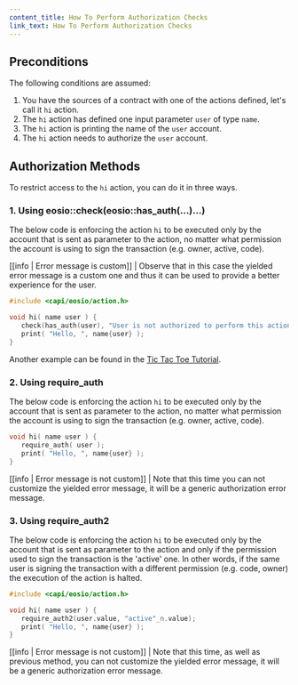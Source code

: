 ```yaml
---
content_title: How To Perform Authorization Checks
link_text: How To Perform Authorization Checks
---
```


## Preconditions

The following conditions are assumed:

1. You have the sources of a contract with one of the actions defined, let's call it `hi` action.
2. The `hi` action has defined one input parameter `user` of type `name`.
3. The `hi` action is printing the name of the `user` account.
4. The `hi` action needs to authorize the `user` account.

## Authorization Methods

To restrict access to the `hi` action, you can do it in three ways.

### 1. Using eosio::check(eosio::has_auth(...)...)

The below code is enforcing the action `hi` to be executed only by the account that is sent as parameter to the action, no matter what permission the account is using to sign the transaction (e.g. owner, active, code).

[[info | Error message is custom]]
| Observe that in this case the yielded error message is a custom one and thus it can be used to provide a better experience for the user.

```cpp
#include <capi/eosio/action.h>

void hi( name user ) {
   check(has_auth(user), "User is not authorized to perform this action.");
   print( "Hello, ", name{user} );
}
```

Another example can be found in the [Tic Tac Toe Tutorial](https://developers.eos.io/welcome/latest/tutorials/tic-tac-toe-game-contract/#action-handler---move).

### 2. Using require_auth

The below code is enforcing the action `hi` to be executed only by the account that is sent as parameter to the action, no matter what permission the account is using to sign the transaction (e.g. owner, active, code).

```cpp
void hi( name user ) {
   require_auth( user );
   print( "Hello, ", name{user} );
}
```

[[info | Error message is not custom]]
| Note that this time you can not customize the yielded error message, it will be a generic authorization error message.

### 3. Using require_auth2

The below code is enforcing the action `hi` to be executed only by the account that is sent as parameter to the action and only if the permission used to sign the transaction is the 'active' one. In other words, if the same user is signing the transaction with a different permission (e.g. code, owner) the execution of the action is halted.

```cpp
#include <capi/eosio/action.h>

void hi( name user ) {
   require_auth2(user.value, "active"_n.value);
   print( "Hello, ", name{user} );
}
```

[[info | Error message is not custom]]
| Note that this time, as well as previous method, you can not customize the yielded error message, it will be a generic authorization error message.

